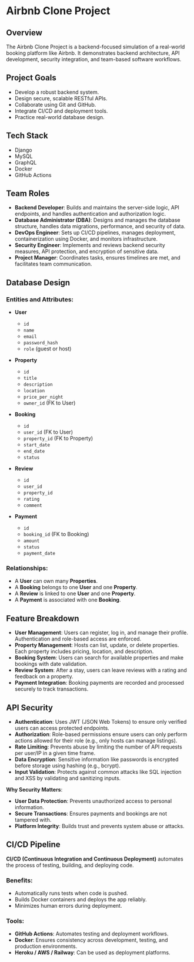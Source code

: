# Airbnb Clone Project

## Overview
The Airbnb Clone Project is a backend-focused simulation of a real-world booking platform like Airbnb. It demonstrates backend architecture, API development, security integration, and team-based software workflows.

## Project Goals
- Develop a robust backend system.
- Design secure, scalable RESTful APIs.
- Collaborate using Git and GitHub.
- Integrate CI/CD and deployment tools.
- Practice real-world database design.

## Tech Stack
- Django
- MySQL
- GraphQL
- Docker
- GitHub Actions

## Team Roles

- **Backend Developer**: Builds and maintains the server-side logic, API endpoints, and handles authentication and authorization logic.
- **Database Administrator (DBA)**: Designs and manages the database structure, handles data migrations, performance, and security of data.
- **DevOps Engineer**: Sets up CI/CD pipelines, manages deployment, containerization using Docker, and monitors infrastructure.
- **Security Engineer**: Implements and reviews backend security measures, API protection, and encryption of sensitive data.
- **Project Manager**: Coordinates tasks, ensures timelines are met, and facilitates team communication.

## Database Design

### Entities and Attributes:

- **User**
  - `id`
  - `name`
  - `email`
  - `password_hash`
  - `role` (guest or host)

- **Property**
  - `id`
  - `title`
  - `description`
  - `location`
  - `price_per_night`
  - `owner_id` (FK to User)

- **Booking**
  - `id`
  - `user_id` (FK to User)
  - `property_id` (FK to Property)
  - `start_date`
  - `end_date`
  - `status`

- **Review**
  - `id`
  - `user_id`
  - `property_id`
  - `rating`
  - `comment`

- **Payment**
  - `id`
  - `booking_id` (FK to Booking)
  - `amount`
  - `status`
  - `payment_date`

### Relationships:
- A **User** can own many **Properties**.
- A **Booking** belongs to one **User** and one **Property**.
- A **Review** is linked to one **User** and one **Property**.
- A **Payment** is associated with one **Booking**.

## Feature Breakdown

- **User Management**: Users can register, log in, and manage their profile. Authentication and role-based access are enforced.
- **Property Management**: Hosts can list, update, or delete properties. Each property includes pricing, location, and description.
- **Booking System**: Users can search for available properties and make bookings with date validation.
- **Review System**: After a stay, users can leave reviews with a rating and feedback on a property.
- **Payment Integration**: Booking payments are recorded and processed securely to track transactions.

## API Security

- **Authentication**: Uses JWT (JSON Web Tokens) to ensure only verified users can access protected endpoints.
- **Authorization**: Role-based permissions ensure users can only perform actions allowed for their role (e.g., only hosts can manage listings).
- **Rate Limiting**: Prevents abuse by limiting the number of API requests per user/IP in a given time frame.
- **Data Encryption**: Sensitive information like passwords is encrypted before storage using hashing (e.g., bcrypt).
- **Input Validation**: Protects against common attacks like SQL injection and XSS by validating and sanitizing inputs.

**Why Security Matters**:
- **User Data Protection**: Prevents unauthorized access to personal information.
- **Secure Transactions**: Ensures payments and bookings are not tampered with.
- **Platform Integrity**: Builds trust and prevents system abuse or attacks.

## CI/CD Pipeline

**CI/CD (Continuous Integration and Continuous Deployment)** automates the process of testing, building, and deploying code.

### Benefits:
- Automatically runs tests when code is pushed.
- Builds Docker containers and deploys the app reliably.
- Minimizes human errors during deployment.

### Tools:
- **GitHub Actions**: Automates testing and deployment workflows.
- **Docker**: Ensures consistency across development, testing, and production environments.
- **Heroku / AWS / Railway**: Can be used as deployment platforms.
